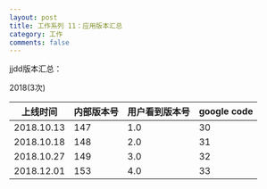 ```yaml
---
layout: post
title: 工作系列 11：应用版本汇总
category: 工作
comments: false
---
```


jjdd版本汇总：

2018(3次)

上线时间       | 内部版本号   | 用户看到版本号| google code
-----         | -----      | -----       | -----
2018.10.13    | 147        |     1.0     | 30
2018.10.18    | 148        |     2.0     | 31
2018.10.27    | 149        |     3.0     | 32
2018.12.01    | 153        |     4.0     | 33



 
 